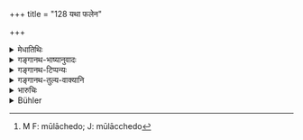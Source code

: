 +++
title = "128 यथा फलेन"

+++

<details><summary>मेधातिथिः</summary>

क्षीणकृषेर् न्यूनः करो ग्रहीतव्य इत्य् एवम् अर्थम् एतत् । **वार्योकसः** जलौकसः । **षट्पदाः** भ्रमराः । **यथा** ते **स्वल्पम्** आददानाः परिपुष्टा भवन्ति, तथा **राज्ञा** मूलछेदो[^१५२] न कर्तव्यः ॥ ७.१२८ ॥


[^१५२]:
     M F: mūlāchedo; J: mūlācchedo
</details>

<details><summary>गङ्गानथ-भाष्यानुवादः</summary>

This text is meant to assert that only a small tax shall be levied upon the person whose agricultural holding is not prosperous.

‘*Water-insect*’— leech.

‘*Ṣaṭpada*’—The black bee.

Just as these derive full nourishment by taking in only a little food, similarly the King should not uproot his people (by overtaxing them).—(128)
</details>

<details><summary>गङ्गानथ-टिप्पन्यः</summary>

The order of verses 128 and 129 of Medhātithi is reversed in the other
commentaries and hence by Buhler and Burnell.

This verse is quoted in *Parāśaramādhava* (Ācāra, p. 404);—and in
*Vīramitrodaya* (Rājanīti, p. 260), which adds the following
notes:—‘*Adanti*’, ‘eat’;—‘*ādyam*,’ ‘what is fit for eating, *i.e*.,
blood, milk and honey’;—‘*vāryoko-vatsa-ṣaṭpadāḥ*,’ ‘the leech, the calf
and the bee’;—in the same manner should the king draw from his kingdom
only a small amount of annual revenue, so that the principal capital of
the people may not be affected.
</details>

<details><summary>गङ्गानथ-तुल्य-वाक्यानि</summary>

**(verses 7.128-129)  
**

*Baudhāyana* (1.18.15).—‘He shall levy equitable duties on other
marketable goods according to their intrinsic value, without causing
oppression.’

*Āpastamba* (2.26.9).—‘The king shall make them collect the lawful
taxes.’

*Mārkaṇḍeya* (Parāśaramādhava, p. 404).—‘Just as during eight months of
the year the sun draws out moisture, gently through his rays,—so should
the king collect the taxes by gentle methods.’
</details>

<details><summary>भारुचिः</summary>

_अस्य दृष्टान्तः ।_
</details>

<details><summary>Bühler</summary>

128	After (due) consideration the king shall always fix in his realm the duties and taxes in such a manner that both he himself and the man who does the work receive (their due) reward.
</details>
